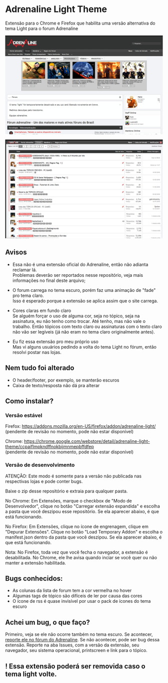 # Adrenaline Light Theme
Extensão para o Chrome e Firefox que habilita uma versão alternativa do tema Light para o forum Adrenaline

![browser_img](https://raw.githubusercontent.com/AdrianoCahete/AdrenalineLight/master/bin/browser_img.png)

![browser_img2](https://raw.githubusercontent.com/AdrianoCahete/AdrenalineLight/master/bin/browser_img-2.png)


## Avisos
- Essa não é uma extensão oficial do Adrenaline, então não adianta reclamar lá.  
Problemas deverão ser reportados nesse repositório, veja mais informações no final deste arquivo;

- O forum carrega no tema escuro, porém faz uma animação de "fade" pro tema claro.  
Isso é esperado porque a extensão se aplica assim que o site carrega.

- Cores claras em fundo claro  
Se alguém forçar o uso de alguma cor, seja no tópico, seja na assinatura, eu não tenho como trocar. Até tenho, mas não vale o trabalho.
Então tópicos com texto claro  ou assinaturas com o texto claro não vão ser legíveis (já não eram no tema claro originalmente antes).

- Eu fiz essa extensão pro meu próprio uso  
Mas vi alguns usuários pedindo a volta do tema Light no fórum, então resolvi postar nas lojas.

## Nem tudo foi alterado
- O header/footer, por exemplo, se manterão escuros
- Caixa de texto/resposta não dá pra alterar

## Como instalar?

### Versão estável
Firefox: https://addons.mozilla.org/en-US/firefox/addon/adrenaline-light/  
(pendente de revisão no momento, pode não estar disponível)

Chrome: https://chrome.google.com/webstore/detail/adrenaline-light-theme/ccpaiflmpkndffnokbijmnmepbffdfep  
(pendente de revisão no momento, pode não estar disponível)

### Versão de desenvolvimento

ATENÇÂO: Este modo é somente para a versão não publicada nas respectivas lojas e pode conter bugs.

Baixe o zip desse repositório e extraia para qualquer pasta.

No Chrome: Em Extensões, marque o checkbox de "Modo de Desenvolvedor", clique no botão "Carregar extensão expandida" e escolha a pasta que você deszipou esse repositório.
Se ela aparecer abaixo, é que está funcionando.

No Firefox: Em Extensões, clique no ícone de engrenagem, clique em "Depurar Extensões". Clique no botão "Load Temporary Addon" e escolha o manifest.json dentro da pasta que você deszipou.
Se ela aparecer abaixo, é que está funcionando.

Nota: No Firefox, toda vez que você fecha o navegador, a extensão é desabilitada. No Chrome, ele lhe avisa quando inciar se você quer ou não manter a extensão habilitada.

## Bugs conhecidos:
- As colunas da lista de forum tem a cor vermelha no hover
- Algumas tags de tópico são difíceis de ler por causa das cores
- O ícone de rss é quase invisível por usar o pack de ícones do tema escuro

## Achei um bug, o que faço?
Primeiro, veja se ele não ocorre também no tema escuro. Se acontecer, [reporte ele no fórum do Adrenaline](https://adrenaline.uol.com.br/forum/threads/bugs-do-forum-em-geral-relatem-aqui.363386/).
Se não acontecer, pode ser bug dessa extensão.
Reporte na aba Issues, com a versão da extensão, seu navegador, seu sistema operacional, printscreen e link para o tópico.

## ! Essa extensão poderá ser removida caso o tema light volte.